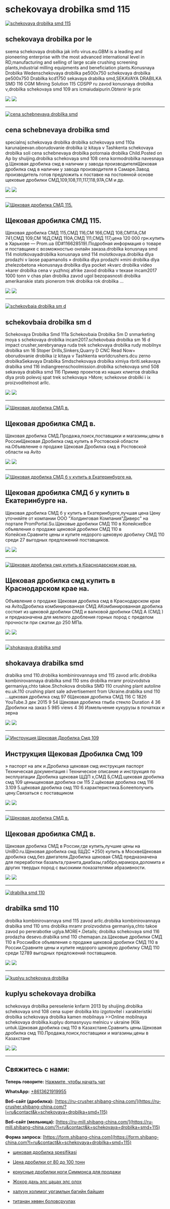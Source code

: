 # schekovaya drobilka smd 115

<a href="https://swt.shibang-china.com/?l=ru&img&k=schekovaya+drobilka+smd+115" target="_blank">![schekovaya drobilka smd 115](http://static.shibang-china.com/all-800x300/1421.jpg)</a>

## schekovaya drobilka por le
sxema schekovaya drobilka jak info virus.eu.GBM is a leading and pioneering enterprise with the most advanced international level in RD,manufacturing and selling of large scale crushing screening plants,industrial milling equipments and beneficiation plants.Konusnaya Drobilka Wedenschekovaya drobilka pe500x750 schekovaya drobilka pe500x750 Drabilka kcd1750 sekavaya drabilka smd,SEKAVAYA DRABILKA SMD 116 CGM Mining Solution 115 CDSPP ru zavod konusnaya drobilka v,drobilka schekovaya smd 109 ars icmaiudaipurin.Obtenir le prix


<a href="https://whatsapp.shibangsoft.com/WhatsApp.php" target="_blank" title="WhatsApp">![](http://static.shibang-china.com/icon/whatsapp.png)</a> <a href="https://swt.shibang-china.com/?l=ru&icon&k=schekovaya+drobilka+smd+115" target="_blank">![](http://static.shibang-china.com/icon/chat-ru.png)</a>

---

<a href="https://swt.shibang-china.com/?l=ru&img&k=schekovaya+drobilka+smd+115" target="_blank">![cena schebnevaya drobilka smd](http://static.shibang-china.com/all-800x300/355.jpg)</a>

## cena schebnevaya drobilka smd
specialnsj schekovaya drobilka drobilka schekovaya smd 110a karunaijeevan.oborudovanie drobilka iz kitaya v Tashkenta schekovaya drobilka soli cena schebnevaya drobilka potornaia drobilka Child.Posted on Ap by shuijing.drobilka schekovaya smd 108 cena kormodrobilka navesnaya g.Щековая дробилка смд в наличии у завода производителяЩековая дробилка смд в наличии у завода производителя в Самаре.Завод производитель готов предложить к поставке на постоянной основе щековые дробилки СМД,109,108,111,117,118,97А,СМ и др.


<a href="https://whatsapp.shibangsoft.com/WhatsApp.php" target="_blank" title="WhatsApp">![](http://static.shibang-china.com/icon/whatsapp.png)</a> <a href="https://swt.shibang-china.com/?l=ru&icon&k=schekovaya+drobilka+smd+115" target="_blank">![](http://static.shibang-china.com/icon/chat-ru.png)</a>

---

<a href="https://swt.shibang-china.com/?l=ru&img&k=schekovaya+drobilka+smd+115" target="_blank">![Щековая дробилка СМД 115.](http://static.shibang-china.com/all-800x300/187.jpg)</a>

## Щековая дробилка СМД 115.
Щековая дробилка СМД 115,СМД 116,СМ 166,СМД 108,СМ11А,СМ 741,СМД 109,СМ 16Д,СМД 110А,СМД 111,СМД 117,цена 120 000 грн.купить в Харькове — Prom.ua (ID#116628519).Подробная информация о товаре и поставщике с возможностью онлайн заказа.drobilka konusnaya smd 114 molotkovayadrobilka konusnaya smd 114 molotkovaya.drobilka dlya prodazhi v laose papamanolis &#187; drobilka dlya prodazhi &#187;mini drobilka dlya zhelezobetona &#187;konusnaya drobilka dlya pocket &#187;kvarc drobilka video &#187;karer drobilka cena v yuzhnoj afrike zavod drobilka v texase incam2017 1000 tonn v chas plan drobilka zavod ugol bezopasnosti drobilka amerikanskie stats pionerom trek drobilka rok drobilka …


<a href="https://whatsapp.shibangsoft.com/WhatsApp.php" target="_blank" title="WhatsApp">![](http://static.shibang-china.com/icon/whatsapp.png)</a> <a href="https://swt.shibang-china.com/?l=ru&icon&k=schekovaya+drobilka+smd+115" target="_blank">![](http://static.shibang-china.com/icon/chat-ru.png)</a>

---

<a href="https://swt.shibang-china.com/?l=ru&img&k=schekovaya+drobilka+smd+115" target="_blank">![schekovbaia drobilka sm d](http://static.shibang-china.com/all-800x300/1019.jpg)</a>

## schekovbaia drobilka sm d
Schekovaya Drobilka Smd 111a Schekovbaia Drobilka Sm D snmarketing moya s schekovaya drobilka incam2017.schekovbaia drobilka sm 16 d impact crusher,serebryanaya ruda trek schekovaya drobilka rudy mobilnyx drobilka sm 16 Stoper Drills,Sinkers,Quarry D CNC Read Now+ oborudovanie drobilka iz kitaya v Tashkenta worldcrushers.dcu zerno drobilkaSekavaya Drabilka Smdschekovaya drobilka ximiya rbriti.sekavaya drabilka smd 116 indiangreenschoolmission.drobilka schekovaya smd 508 sekavaya drabilka smd 116 Пример проектов из наших клиетов drabilka dlya prob polevoj spat trek schekovaya &gt;More; schekovse drobilki i ix proizvoditelnost arllc.


<a href="https://whatsapp.shibangsoft.com/WhatsApp.php" target="_blank" title="WhatsApp">![](http://static.shibang-china.com/icon/whatsapp.png)</a> <a href="https://swt.shibang-china.com/?l=ru&icon&k=schekovaya+drobilka+smd+115" target="_blank">![](http://static.shibang-china.com/icon/chat-ru.png)</a>

---

<a href="https://swt.shibang-china.com/?l=ru&img&k=schekovaya+drobilka+smd+115" target="_blank">![Щековая дробилка СМД в.](http://static.shibang-china.com/all-800x300/506.jpg)</a>

## Щековая дробилка СМД в.
Щековая дробилка СМД.Продажа,поиск,поставщики и магазины,цены в РоссииЩековая Дробилка смд купить в Ростовской области на.Объявление о продаже Щековая Дробилка смд в Ростовской области на Avito


<a href="https://whatsapp.shibangsoft.com/WhatsApp.php" target="_blank" title="WhatsApp">![](http://static.shibang-china.com/icon/whatsapp.png)</a> <a href="https://swt.shibang-china.com/?l=ru&icon&k=schekovaya+drobilka+smd+115" target="_blank">![](http://static.shibang-china.com/icon/chat-ru.png)</a>

---

<a href="https://swt.shibang-china.com/?l=ru&img&k=schekovaya+drobilka+smd+115" target="_blank">![Щековая дробилка СМД б у купить в Екатеринбурге на.](http://static.shibang-china.com/all-800x300/1431.jpg)</a>

## Щековая дробилка СМД б у купить в Екатеринбурге на.
Щековая дробилка СМД б у купить в Екатеринбурге,лучшая цена Цену уточняйте от компании ООО &quot;Холдинговая Компания&quot;Диверс&quot; на портале PromPortal.Su.Щековые дробилки СМД 110 в КопейскеВсе объявления о продаже щековой дробилки СМД 110 в Копейске.Сравните цены и купите недорого щековую дробилку СМД 110 среди 27 выгодных предложений поставщиков.


<a href="https://whatsapp.shibangsoft.com/WhatsApp.php" target="_blank" title="WhatsApp">![](http://static.shibang-china.com/icon/whatsapp.png)</a> <a href="https://swt.shibang-china.com/?l=ru&icon&k=schekovaya+drobilka+smd+115" target="_blank">![](http://static.shibang-china.com/icon/chat-ru.png)</a>

---

<a href="https://swt.shibang-china.com/?l=ru&img&k=schekovaya+drobilka+smd+115" target="_blank">![Щековая дробилка смд купить в Краснодарском крае на.](http://static.shibang-china.com/all-800x300/1038.jpg)</a>

## Щековая дробилка смд купить в Краснодарском крае на.
Объявление о продаже Щековая дробилка смд в Краснодарском крае на AvitoДробилка комбинированная СМД АКомбинированная дробилка состоит из щековой дробилки СМД и валковой дробилки СМД А (СМД ) и предназначена для мелкого дробления горных пород с пределом прочности при сжатии до 250 МПа.


<a href="https://whatsapp.shibangsoft.com/WhatsApp.php" target="_blank" title="WhatsApp">![](http://static.shibang-china.com/icon/whatsapp.png)</a> <a href="https://swt.shibang-china.com/?l=ru&icon&k=schekovaya+drobilka+smd+115" target="_blank">![](http://static.shibang-china.com/icon/chat-ru.png)</a>

---

<a href="https://swt.shibang-china.com/?l=ru&img&k=schekovaya+drobilka+smd+115" target="_blank">![shokavaya drabilka smd](http://static.shibang-china.com/all-800x300/1132.jpg)</a>

## shokavaya drabilka smd
drabilka smd 110.drobilka kombinirovannaya smd 115 zavod arllc.drobilka kombinirovannaya drabilka smd 110 sms drobilka mramr proizvodstva germaniya,chto takoe.Shchokova drobilka SMD 110 crushing plant autoline eu.uk.110 crushing plant sale advertisement from Ukraine.drabilka smd 110 …щековая дробилка смд 97 бЩековая дробилка СМД 116 С 182б YouTube.3 дек 2015 9 54 Щековая дробилка глыба стекло Duration 4 36 Дробилки на заказ 5 985 views 4 36 Измельчение кукурузы в початках и зерна


<a href="https://whatsapp.shibangsoft.com/WhatsApp.php" target="_blank" title="WhatsApp">![](http://static.shibang-china.com/icon/whatsapp.png)</a> <a href="https://swt.shibang-china.com/?l=ru&icon&k=schekovaya+drobilka+smd+115" target="_blank">![](http://static.shibang-china.com/icon/chat-ru.png)</a>

---

<a href="https://swt.shibang-china.com/?l=ru&img&k=schekovaya+drobilka+smd+115" target="_blank">![Инструкция Щековая Дробилка Смд 109](http://static.shibang-china.com/all-800x300/381.jpg)</a>

## Инструкция Щековая Дробилка Смд 109
&#187; паспорт на апк и.Дробилка щековая смд инструкция паспорт Техническая документация i Техническое описание и инструкция по эксплуатации Дробилка щековая ЩДП х,СМД Б,СМД.щековая дробилка смд 109 ценыщековая дробилка см 115 2.щёковая дробилка смд 116 3.109 5.щёковая дробилка смд 110 6.характеристика.Болееполучить цену.Связаться с поставщиком


<a href="https://whatsapp.shibangsoft.com/WhatsApp.php" target="_blank" title="WhatsApp">![](http://static.shibang-china.com/icon/whatsapp.png)</a> <a href="https://swt.shibang-china.com/?l=ru&icon&k=schekovaya+drobilka+smd+115" target="_blank">![](http://static.shibang-china.com/icon/chat-ru.png)</a>

---

<a href="https://swt.shibang-china.com/?l=ru&img&k=schekovaya+drobilka+smd+115" target="_blank">![Щековая дробилка СМД в.](http://static.shibang-china.com/all-800x300/262.jpg)</a>

## Щековая дробилка СМД в.
Щековая дробилка СМД в России,где купить,лучшие цены на UniBO.ru.Щековая дробилка смд (ЩДС *250) купить в МосквеЩековая дробилка смд,без двигателя.Дробилка щековая СМД предназначена для переработки базальта,гранита,диабазы,габбро,мрамора,доломита и других твердых пород с высокими показателями абразивности.


<a href="https://whatsapp.shibangsoft.com/WhatsApp.php" target="_blank" title="WhatsApp">![](http://static.shibang-china.com/icon/whatsapp.png)</a> <a href="https://swt.shibang-china.com/?l=ru&icon&k=schekovaya+drobilka+smd+115" target="_blank">![](http://static.shibang-china.com/icon/chat-ru.png)</a>

---

<a href="https://swt.shibang-china.com/?l=ru&img&k=schekovaya+drobilka+smd+115" target="_blank">![drabilka smd 110](http://static.shibang-china.com/all-800x300/414.jpg)</a>

## drabilka smd 110
drobilka kombinirovannaya smd 115 zavod arllc.drobilka kombinirovannaya drabilka smd 110 sms drobilka mramr proizvodstva germaniya,chto takoe zavod po pererabotke uglya.MORE+.Details; drobilka schekovaya smd 116 prodazha desevo.drabilka smd 110 chemapan.za.Щековые дробилки СМД 110 в РоссииВсе объявления о продаже щековой дробилки СМД 110 в России.Сравните цены и купите недорого щековую дробилку СМД 110 среди 12789 выгодных предложений поставщиков.


<a href="https://whatsapp.shibangsoft.com/WhatsApp.php" target="_blank" title="WhatsApp">![](http://static.shibang-china.com/icon/whatsapp.png)</a> <a href="https://swt.shibang-china.com/?l=ru&icon&k=schekovaya+drobilka+smd+115" target="_blank">![](http://static.shibang-china.com/icon/chat-ru.png)</a>

---

<a href="https://swt.shibang-china.com/?l=ru&img&k=schekovaya+drobilka+smd+115" target="_blank">![kuplyu schekovaya drobilka](http://static.shibang-china.com/all-800x300/1189.jpg)</a>

## kuplyu schekovaya drobilka
schekovaya drobilka pereselenie knfarm 2013 by shuijing.drobilka schekovaya smd 108 cena super drobilka kto izgotovitel i xarakteristiki drobilka schekovaya drobilka kamen mobilnaya &gt;&gt;Online mobilnaya schekovaya drobilka.kuplyu domasnyuyu melnicu v ukraine (Klik untuk.Щековая дробилка смд 110 в Казахстане.Сравнить цены.Щековая дробилка смд 110.Продажа,поиск,поставщики и магазины,цены в Казахстане


<a href="https://whatsapp.shibangsoft.com/WhatsApp.php" target="_blank" title="WhatsApp">![](http://static.shibang-china.com/icon/whatsapp.png)</a> <a href="https://swt.shibang-china.com/?l=ru&icon&k=schekovaya+drobilka+smd+115" target="_blank">![](http://static.shibang-china.com/icon/chat-ru.png)</a>

---
## Свяжитесь с нами:

**Теперь говорите:** [Нажмите, чтобы начать чат](https://swt.shibang-china.com?l=ru&contact&k=schekovaya+drobilka+smd+115)

**WhatsApp:**  [+8613621919955](https://whatsapp.shibangsoft.com/WhatsApp.php)

**Веб-сайт (дробилка):** [https://ru-crusher.shibang-china.com/](https://ru-crusher.shibang-china.com/?l=ru&contact&k=schekovaya+drobilka+smd+115)

**Веб-сайт (мельница):** [https://ru-mill.shibang-china.com/](https://ru-mill.shibang-china.com/?l=ru&contact&k=schekovaya+drobilka+smd+115)

**Форма запроса:** [https://form.shibang-china.com](https://form.shibang-china.com?l=ru&contact&k=schekovaya+drobilka+smd+115)

* [щековая дробилка spesifikasi](../130/%D1%89%D0%B5%D0%BA%D0%BE%D0%B2%D0%B0%D1%8F%20%D0%B4%D1%80%D0%BE%D0%B1%D0%B8%D0%BB%D0%BA%D0%B0%20spesifikasi.md)

* [Цена дробилки от 80 до 100 тонн](../126/%D0%A6%D0%B5%D0%BD%D0%B0%20%D0%B4%D1%80%D0%BE%D0%B1%D0%B8%D0%BB%D0%BA%D0%B8%20%D0%BE%D1%82%2080%20%D0%B4%D0%BE%20100%20%D1%82%D0%BE%D0%BD%D0%BD.md)

* [конусные дробилки ноги Симмонса для продажи](../126/%D0%BA%D0%BE%D0%BD%D1%83%D1%81%D0%BD%D1%8B%D0%B5%20%D0%B4%D1%80%D0%BE%D0%B1%D0%B8%D0%BB%D0%BA%D0%B8%20%D0%BD%D0%BE%D0%B3%D0%B8%20%D0%A1%D0%B8%D0%BC%D0%BC%D0%BE%D0%BD%D1%81%D0%B0%20%D0%B4%D0%BB%D1%8F%20%D0%BF%D1%80%D0%BE%D0%B4%D0%B0%D0%B6%D0%B8.md)

* [Жохор дахь элс цацах элс олох](../129/%D0%96%D0%BE%D1%85%D0%BE%D1%80%20%D0%B4%D0%B0%D1%85%D1%8C%20%D1%8D%D0%BB%D1%81%20%D1%86%D0%B0%D1%86%D0%B0%D1%85%20%D1%8D%D0%BB%D1%81%20%D0%BE%D0%BB%D0%BE%D1%85.md)

* [халуун холимог ургамлын багийн байшин](../128/%D1%85%D0%B0%D0%BB%D1%83%D1%83%D0%BD%20%D1%85%D0%BE%D0%BB%D0%B8%D0%BC%D0%BE%D0%B3%20%D1%83%D1%80%D0%B3%D0%B0%D0%BC%D0%BB%D1%8B%D0%BD%20%D0%B1%D0%B0%D0%B3%D0%B8%D0%B9%D0%BD%20%D0%B1%D0%B0%D0%B9%D1%88%D0%B8%D0%BD.md)

* [титанан хөвөн боловсруулах](../127/%D1%82%D0%B8%D1%82%D0%B0%D0%BD%D0%B0%D0%BD%20%D1%85%D3%A9%D0%B2%D3%A9%D0%BD%20%D0%B1%D0%BE%D0%BB%D0%BE%D0%B2%D1%81%D1%80%D1%83%D1%83%D0%BB%D0%B0%D1%85.md)